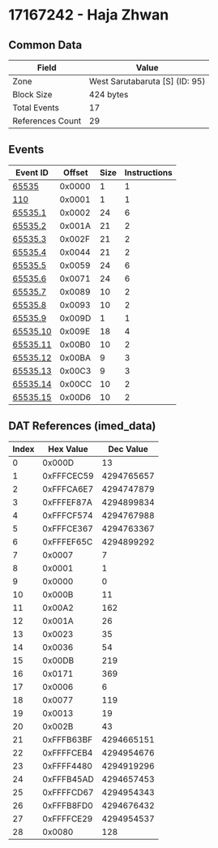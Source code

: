 # 17167242 - Haja Zhwan

## Common Data

| Field            | Value                          |
|------------------|--------------------------------|
| Zone             | West Sarutabaruta [S] (ID: 95) |
| Block Size       | 424 bytes                      |
| Total Events     | 17                             |
| References Count | 29                             |

## Events

| Event ID                  | Offset   |   Size |   Instructions |
|---------------------------|----------|--------|----------------|
| [65535](./65535.md)       | 0x0000   |      1 |              1 |
| [110](./110.md)           | 0x0001   |      1 |              1 |
| [65535.1](./65535.1.md)   | 0x0002   |     24 |              6 |
| [65535.2](./65535.2.md)   | 0x001A   |     21 |              2 |
| [65535.3](./65535.3.md)   | 0x002F   |     21 |              2 |
| [65535.4](./65535.4.md)   | 0x0044   |     21 |              2 |
| [65535.5](./65535.5.md)   | 0x0059   |     24 |              6 |
| [65535.6](./65535.6.md)   | 0x0071   |     24 |              6 |
| [65535.7](./65535.7.md)   | 0x0089   |     10 |              2 |
| [65535.8](./65535.8.md)   | 0x0093   |     10 |              2 |
| [65535.9](./65535.9.md)   | 0x009D   |      1 |              1 |
| [65535.10](./65535.10.md) | 0x009E   |     18 |              4 |
| [65535.11](./65535.11.md) | 0x00B0   |     10 |              2 |
| [65535.12](./65535.12.md) | 0x00BA   |      9 |              3 |
| [65535.13](./65535.13.md) | 0x00C3   |      9 |              3 |
| [65535.14](./65535.14.md) | 0x00CC   |     10 |              2 |
| [65535.15](./65535.15.md) | 0x00D6   |     10 |              2 |

## DAT References (imed_data)

|   Index | Hex Value   |   Dec Value |
|---------|-------------|-------------|
|       0 | 0x000D      |          13 |
|       1 | 0xFFFCEC59  |  4294765657 |
|       2 | 0xFFFCA6E7  |  4294747879 |
|       3 | 0xFFFEF87A  |  4294899834 |
|       4 | 0xFFFCF574  |  4294767988 |
|       5 | 0xFFFCE367  |  4294763367 |
|       6 | 0xFFFEF65C  |  4294899292 |
|       7 | 0x0007      |           7 |
|       8 | 0x0001      |           1 |
|       9 | 0x0000      |           0 |
|      10 | 0x000B      |          11 |
|      11 | 0x00A2      |         162 |
|      12 | 0x001A      |          26 |
|      13 | 0x0023      |          35 |
|      14 | 0x0036      |          54 |
|      15 | 0x00DB      |         219 |
|      16 | 0x0171      |         369 |
|      17 | 0x0006      |           6 |
|      18 | 0x0077      |         119 |
|      19 | 0x0013      |          19 |
|      20 | 0x002B      |          43 |
|      21 | 0xFFFB63BF  |  4294665151 |
|      22 | 0xFFFFCEB4  |  4294954676 |
|      23 | 0xFFFF4480  |  4294919296 |
|      24 | 0xFFFB45AD  |  4294657453 |
|      25 | 0xFFFFCD67  |  4294954343 |
|      26 | 0xFFFB8FD0  |  4294676432 |
|      27 | 0xFFFFCE29  |  4294954537 |
|      28 | 0x0080      |         128 |
